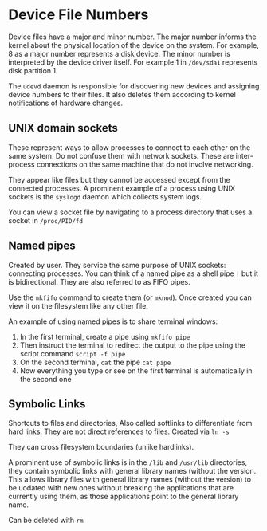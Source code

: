 # Device File Numbers
Device files have a major and minor number. The major number informs the kernel about the physical location of the device on the system. For example, 8 as a major number represents a disk device. The minor number is interpreted by the device driver itself. For example 1 in `/dev/sda1` represents disk partition 1.

The `udevd` daemon is responsible for discovering new devices and assigning device numbers to their files. It also deletes them according to kernel notifications of hardware changes.

## UNIX domain sockets
These represent ways to allow processes to connect to each other on the same system. Do not confuse them with network sockets. These are inter-process connections on the same machine that do not involve networking.

They appear like files but they cannot be accessed except from the connected processes. A prominent example of a process using UNIX sockets is the `syslogd` daemon which collects system logs.

You can view a socket file by navigating to a process directory that uses a socket in `/proc/PID/fd`

## Named pipes
Created by user.
They service the same purpose of UNIX sockets: connecting processes. You can think of a named pipe as a shell pipe `|` but it is bidirectional. They are also referred to as FIFO pipes.

Use the `mkfifo` command to create them (or `mknod`). Once created you can view it on the filesystem like any other file.

An example of using named pipes is to share terminal windows:
1. In the first terminal, create a pipe using `mkfifo pipe`
2. Then instruct the terminal to redirect the output to the pipe using the script command `script -f pipe`
3. On the second terminal, `cat` the pipe `cat pipe`
4. Now everything you type or see on the first terminal is automatically in the second one

## Symbolic Links
Shortcuts to files and directories, Also called softlinks to differentiate from hard links. They are not direct references to files. Created via `ln -s`

They can cross filesystem boundaries (unlike hardlinks).

A prominent use of symbolic links is in the `/lib` and `/usr/lib` directories, they contain symbolic links with general library names (without the version. This allows library files with general library names (without the version) to be uodated with new ones without breaking the applications that are currently using them, as those applications point to the general library name.

Can be deleted with `rm`